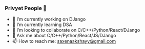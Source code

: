 ### Privyet People 👋

- 🔭 I’m currently working on DJango
- 🌱 I’m currently learning DSA
- 👯 I’m looking to collaborate on C/C++/Python/React/DJango
- 💬 Ask me about C/C++/Python/React/JS/DJango
- 📫 How to reach me: saxenaakshayy@gmail.com
